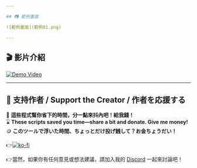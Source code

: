 ```yaml
---

## 📷 範例畫面

![範例畫面](範例01.png)

---
```


## 🎬 影片介紹

[![Demo Video](https://img.youtube.com/vi/預留影片ID/mqdefault.jpg)](https://www.youtube.com/watch?v=預留影片ID)
<!-- 請將上方 "預留影片ID" 替換為你的 YouTube 影片ID或其他影片網址 -->




---
## 💸 支持作者 / Support the Creator / 作者を応援する

🧠 **這些程式幫你省下的時間，分一點來抖內吧！給我錢！**  
⌛ **These scripts saved you time—share a bit and donate. Give me money!**  
🪙 **このツールで浮いた時間、ちょっとだけ投げ銭して？お金ちょうだい！**

👉[![ko-fi](https://ko-fi.com/img/githubbutton_sm.svg)](https://ko-fi.com/B0B51FBVA8)

👉當然，如果你有任何意見或想法建議，請加入我的 [Discord](https://discord.gg/72Kbs4WPPn) 一起來討論吧！

